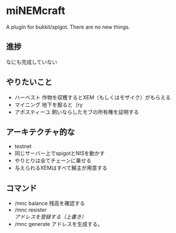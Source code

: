 # miNEMcraft
A plugin for bukkit/spigot.
There are no new things.

## 進捗
なにも完成していない

## やりたいこと
* ハーベスト 作物を収穫するとXEM（もしくはモザイク）がもらえる
* マイニング 地下を掘ると（ry
* アポスティーユ 飼いならしたモブの所有権を証明する

## アーキテクチャ的な
* testnet
* 同じサーバー上でspigotとNISを動かす
* やりとりは全てチェーンに乗せる
* 与えられるXEMはすべて鯖主が用意する

## コマンド
* /mnc balance 残高を確認する
* /mnc resister <Address> アドレスを登録する（上書き）
* /mnc generate アドレスを生成する。